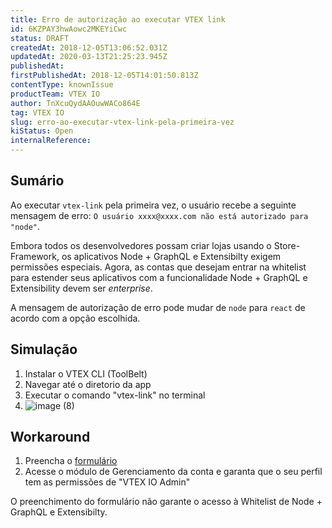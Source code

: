 ```yaml
---
title: Erro de autorização ao executar VTEX link 
id: 6KZPAY3hwAowc2MKEYiCwc
status: DRAFT
createdAt: 2018-12-05T13:06:52.031Z
updatedAt: 2020-03-13T21:25:23.945Z
publishedAt: 
firstPublishedAt: 2018-12-05T14:01:50.813Z
contentType: knownIssue
productTeam: VTEX IO
author: TnXcuQydAAOuwWACo864E
tag: VTEX IO
slug: erro-ao-executar-vtex-link-pela-primeira-vez
kiStatus: Open
internalReference: 
---
```


## Sumário

Ao executar `vtex-link` pela primeira vez, o usuário recebe a seguinte mensagem de erro: `O usuário xxxx@xxxx.com não está autorizado para "node"`.

Embora todos os desenvolvedores possam criar lojas usando o Store-Framework, os aplicativos Node + GraphQL e Extensibilty exigem permissões especiais. Agora, as contas que desejam entrar na whitelist para estender seus aplicativos com a funcionalidade Node + GraphQL e Extensibility devem ser _enterprise_.

A mensagem de autorização de erro pode mudar de `node` para `react` de acordo com a opção escolhida.

## Simulação

1. Instalar o VTEX CLI (ToolBelt)
2. Navegar até o diretorio da app
3. Executar o comando "vtex-link" no terminal
4. ![image (8)](https://images.ctfassets.net/alneenqid6w5/3NTzMXCKgM8GA6Y6eEKAA2/7d11d9a4e05ef1274beebe494bd8baf9/image__8_.png)

## Workaround

1. Preencha o [formulário](https://suportevtex1.typeform.com/to/SxXknn)
2. Acesse o módulo de Gerenciamento da conta e garanta que o seu perfil tem as permissões de "VTEX IO Admin"

<div class="alert alert-info">
O preenchimento do formulário não garante o acesso à Whitelist de Node + GraphQL e Extensibilty. 
</div>


